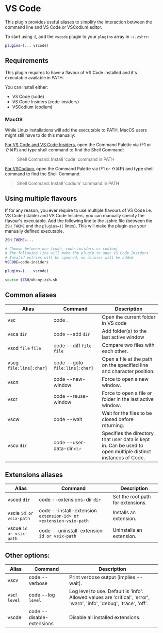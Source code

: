 # VS Code

This plugin provides useful aliases to simplify the interaction between the command line and VS Code or VSCodium editor.

To start using it, add the `vscode` plugin to your `plugins` array in `~/.zshrc`:

```zsh
plugins=(... vscode)
```

## Requirements

This plugin requires to have a flavour of VS Code installed and it's executable available in PATH.

You can install either:

* VS Code (code)
* VS Code Insiders (code-insiders)
* VSCodium (codium)

### MacOS

While Linux installations will add the executable to PATH, MacOS users might still have to do this manually:

[For VS Code and VS Code Insiders](https://code.visualstudio.com/docs/setup/mac#_launching-from-the-command-line), open
the Command Palette via (F1 or ⇧⌘P) and type shell command to find the Shell Command:
> Shell Command: Install 'code' command in PATH

[For VSCodium](https://github.com/VSCodium/vscodium/blob/master/DOCS.md#how-do-i-open-vscodium-from-the-terminal), open
the Command Palette via (F1 or ⇧⌘P) and type shell command to find the Shell Command:
> Shell Command: Install 'codium' command in PATH

## Using multiple flavours

If for any reason, you ever require to use multiple flavours of VS Code i.e. VS Code (stable) and VS Code Insiders, you
can manually specify the flavour's executable. Add the following line to the .zshrc file (between the `ZSH_THEME` and
the `plugins=()` lines). This will make the plugin use your manually defined executable.

```zsh
ZSH_THEME=...

# Choose between one [code, code-insiders or codium]
# The following line will make the plugin to open VS Code Insiders
# Invalid entries will be ignored, no aliases will be added
VSCODE=code-insiders

plugins=(... vscode)

source $ZSH/oh-my-zsh.sh
```

## Common aliases

| Alias                   | Command                        | Description                                                                                                 |
| ----------------------- | ------------------------------ | ----------------------------------------------------------------------------------------------------------- |
| vsc                     | code .                         | Open the current folder in VS code                                                                          |
| vsca `dir`              | code --add `dir`               | Add folder(s) to the last active window                                                                     |
| vscd `file` `file`      | code --diff `file` `file`      | Compare two files with each other.                                                                          |
| vscg `file:line[:char]` | code --goto `file:line[:char]` | Open a file at the path on the specified line and character position.                                       |
| vscn                    | code --new-window              | Force to open a new window.                                                                                 |
| vscr                    | code --reuse-window            | Force to open a file or folder in the last active window.                                                   |
| vscw                    | code --wait                    | Wait for the files to be closed before returning.                                                           |
| vscu `dir`              | code --user-data-dir `dir`     | Specifies the directory that user data is kept in. Can be used to open multiple distinct instances of Code. |

## Extensions aliases

| Alias                   | Command                                                          | Description                       |
| ----------------------- | ---------------------------------------------------------------- | --------------------------------- |
| vsced `dir`             | code --extensions-dir `dir`                                      | Set the root path for extensions. |
| vscie `id or vsix-path` | code --install-extension `extension-id> or <extension-vsix-path` | Installs an extension.            |
| vscue `id or vsix-path` | code --uninstall-extension `id or vsix-path`                     | Uninstalls an extension.          |

## Other options:

| Alias        | Command                   | Description                                                                                                           |
| ------------ | ------------------------- | --------------------------------------------------------------------------------------------------------------------- |
| vscv         | code --verbose            | Print verbose output (implies --wait).                                                                                |
| vscl `level` | code --log `level`        | Log level to use. Default is 'info'. Allowed values are 'critical', 'error', 'warn', 'info', 'debug', 'trace', 'off'. |
| vscde        | code --disable-extensions | Disable all installed extensions.                                                                                     |
